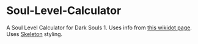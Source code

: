 # Soul-Level-Calculator
 A Soul Level Calculator for Dark Souls 1. Uses info from [this wikidot page](http://darksouls.wikidot.com/soul-level). Uses [Skeleton](http://getskeleton.com/) styling.
